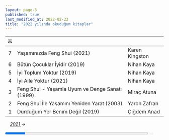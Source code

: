 ```yaml
---
layout: page-3
published: true
last_modified_at: 2022-02-23  
title: "2022 yılında okuduğum kitaplar"  
---
```



| ⁜ |  |  |
|:---:|:---- |:---- |
| 7 | Yaşamınızda Feng Shui (2021) | Karen Kingston |
| 6 | Bütün Çocuklar İyidir (2019) | Nihan Kaya |
| 5 | İyi Toplum Yoktur (2019) | Nihan Kaya |
| 4 | İyi Aile Yoktur (2021) | Nihan Kaya |
| 3 | Feng Shui - Yaşamla Uyum ve Denge Sanatı (1999) | Miraç Atuna |
| 2 | Feng Shui İle Yaşamını Yeniden Yarat (2003) | Yaron Zafran |
| 1 | Durduğum Yer Benım Değil (2019) | Çiğdem Anad |
  
<span class="link1" style="font-style: italic; padding-left: 3%;"><a href="/2021" title='2021'>2021 </a></span> &#8594;
  
<div><progress value="7" max="50" style="width: 90%;"></progress><span style="font-size: 50%; color: #dfdfdf; width: 5%" title="reading challenge 2022"> 7/50</span></div>
<div style="clear:both"></div>
